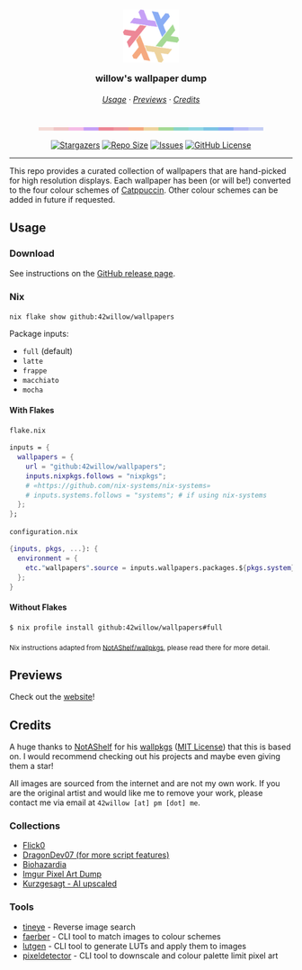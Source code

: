 <h3 align="center">
  <img src="https://github.com/42willow/flake/blob/main/docs/assets/flake.png?raw=true" width="100" alt="Nix Logo" /><br />
  <img src="https://github.com/42willow/flake/blob/main/docs/assets/transparent.png?raw=true" height="30" width="0px" alt="" />
  willow's wallpaper dump
  <img src="https://github.com/42willow/flake/blob/main/docs/assets/transparent.png?raw=true" height="30" width="0px" alt="" />
</h3>

<h6 align="center">
  <a href="#usage">Usage</a>
  ·
  <a href="#previews">Previews</a>
  ·
  <a href="#credits">Credits</a>
</h6>

<p align="center">
  <img
    src="https://github.com/42willow/flake/blob/main/docs/assets/macchiato.png?raw=true"
    width="400"
    alt="Catppuccin Macchiato Palette"
  />
</p>

<p align="center">
  <a href="https://github.com/42willow/wallpapers/stargazers">
    <img
      alt="Stargazers"
      src="https://img.shields.io/github/stars/42willow/wallpapers?style=for-the-badge&logo=starship&color=7dc4e4&logoColor=white&labelColor=363a4f"
  /></a>
  <a href="https://github.com/42willow/wallpapers">
    <img
      alt="Repo Size"
      src="https://img.shields.io/github/repo-size/42willow/wallpapers.svg?style=for-the-badge&logo=github&color=a6da95&logoColor=white&labelColor=363a4f"
  /></a>
  <a href="https://github.com/42willow/wallpapers/issues">
    <img
      alt="Issues"
      src="https://img.shields.io/github/issues/42willow/wallpapers?style=for-the-badge&logo=gitbook&color=f5a97f&logoColor=white&labelColor=363a4f"
  /></a>
  <a href="https://github.com/42willow/wallpapers/tree/main/LICENSE">
    <img
      alt="GitHub License"
      src="https://img.shields.io/github/license/42willow/wallpapers?style=for-the-badge&logo=data%3Aimage%2Fsvg%2Bxml%3Bbase64%2CPHN2ZyB4bWxucz0iaHR0cDovL3d3dy53My5vcmcvMjAwMC9zdmciIHdpZHRoPSIyNCIgaGVpZ2h0PSIyNCIgdmlld0JveD0iMCAwIDI0IDI0IiBmaWxsPSJub25lIiBzdHJva2U9IndoaXRlIiBzdHJva2Utd2lkdGg9IjIiIHN0cm9rZS1saW5lY2FwPSJyb3VuZCIgc3Ryb2tlLWxpbmVqb2luPSJyb3VuZCIgY2xhc3M9Imx1Y2lkZSBsdWNpZGUtc2NhbGUiPjxwYXRoIGQ9Im0xNiAxNiAzLTggMyA4Yy0uODcuNjUtMS45MiAxLTMgMXMtMi4xMy0uMzUtMy0xWiIvPjxwYXRoIGQ9Im0yIDE2IDMtOCAzIDhjLS44Ny42NS0xLjkyIDEtMyAxcy0yLjEzLS4zNS0zLTFaIi8%2BPHBhdGggZD0iTTcgMjFoMTAiLz48cGF0aCBkPSJNMTIgM3YxOCIvPjxwYXRoIGQ9Ik0zIDdoMmMyIDAgNS0xIDctMiAyIDEgNSAyIDcgMmgyIi8%2BPC9zdmc%2B&logoColor=%23cad3f5&labelColor=%23363a4f&color=%23c6a0f6"
    />
  </a>
</p>

---

This repo provides a curated collection of wallpapers that are hand-picked for high resolution displays. Each wallpaper has been (or will be!) converted to the four colour schemes of [Catppuccin](https://catppuccin.com). Other colour schemes can be added in future if requested.

## Usage

### Download

See instructions on the [GitHub release page](https://github.com/42willow/wallpapers/releases/tag/wallpapers).

### Nix

`nix flake show github:42willow/wallpapers`

Package inputs:

- `full` (default)
- `latte`
- `frappe`
- `macchiato`
- `mocha`

#### With Flakes

`flake.nix`
```nix
inputs = {
  wallpapers = {
    url = "github:42willow/wallpapers";
    inputs.nixpkgs.follows = "nixpkgs";
    # «https://github.com/nix-systems/nix-systems»
    # inputs.systems.follows = "systems"; # if using nix-systems
  };
};
```

`configuration.nix`
```nix
{inputs, pkgs, ...}: {
  environment = {
    etc."wallpapers".source = inputs.wallpapers.packages.${pkgs.system}.full;
  };
}
```

#### Without Flakes

```bash
$ nix profile install github:42willow/wallpapers#full
```

<sub>Nix instructions adapted from [NotAShelf/wallpkgs](https://github.com/NotAShelf/wallpkgs?tab=readme-ov-file#installing), please read there for more detail.</sub>

## Previews

Check out the [website](https://42willow.github.io/wallpapers/)!

## Credits

A huge thanks to [NotAShelf](https://github.com/NotAShelf) for his [wallpkgs](https://github.com/NotAShelf/wallpkgs) ([MIT License](https://github.com/NotAShelf/wallpkgs/blob/81459dfc37c4420b7908a90a333d2643f24bec33/nix/builder.nix#L43)) that this is based on.
I would recommend checking out his projects and maybe even giving them a star!

All images are sourced from the internet and are not my own work. If you are the original artist and would like me to remove your work, please contact me via email at `42willow [at] pm [dot] me`.

### Collections

- [Flick0](https://github.com/flick0/kabegami)
- [DragonDev07 (for more script features)](https://github.com/DragonDev07/Wallpapers/blob/main/markdown.py)
- [Biohazardia](https://www.deviantart.com/biohazardia/gallery)
- [Imgur Pixel Art Dump](https://imgur.com/gallery/SELjK)
- [Kurzgesagt - AI upscaled](https://www.reddit.com/r/kurzgesagt/comments/15pvf7h/kurzgesagt_4k_wallpapers_3840x2160/)

### Tools

- [tineye](https://www.tineye.com/) - Reverse image search
- [faerber](https://github.com/nekowinston/faerber) - CLI tool to match images to colour schemes
- [lutgen](https://github.com/ozwaldorf/lutgen-rs) - CLI tool to generate LUTs and apply them to images
- [pixeldetector](https://github.com/Astropulse/pixeldetector) - CLI tool to downscale and colour palette limit pixel art
